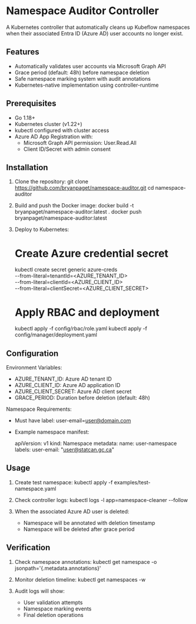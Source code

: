Namespace Auditor Controller
============================

A Kubernetes controller that automatically cleans up Kubeflow namespaces when their associated Entra ID (Azure AD) user accounts no longer exist.

Features
--------
- Automatically validates user accounts via Microsoft Graph API
- Grace period (default: 48h) before namespace deletion
- Safe namespace marking system with audit annotations
- Kubernetes-native implementation using controller-runtime

Prerequisites
-------------
- Go 1.18+
- Kubernetes cluster (v1.22+)
- kubectl configured with cluster access
- Azure AD App Registration with:
  - Microsoft Graph API permission: User.Read.All
  - Client ID/Secret with admin consent

Installation
------------

1. Clone the repository:
   git clone https://github.com/bryanpaget/namespace-auditor.git
   cd namespace-auditor

2. Build and push the Docker image:
   docker build -t bryanpaget/namespace-auditor:latest .
   docker push bryanpaget/namespace-auditor:latest

3. Deploy to Kubernetes:
   # Create Azure credential secret
   kubectl create secret generic azure-creds \
     --from-literal=tenantId=<AZURE_TENANT_ID> \
     --from-literal=clientId=<AZURE_CLIENT_ID> \
     --from-literal=clientSecret=<AZURE_CLIENT_SECRET>

   # Apply RBAC and deployment
   kubectl apply -f config/rbac/role.yaml
   kubectl apply -f config/manager/deployment.yaml

Configuration
-------------
Environment Variables:
- AZURE_TENANT_ID: Azure AD tenant ID
- AZURE_CLIENT_ID: Azure AD application ID
- AZURE_CLIENT_SECRET: Azure AD client secret
- GRACE_PERIOD: Duration before deletion (default: 48h)

Namespace Requirements:
- Must have label: user-email=<user@domain.com>
- Example namespace manifest:

  apiVersion: v1
  kind: Namespace
  metadata:
    name: user-namespace
    labels:
      user-email: "user@statcan.gc.ca"

Usage
-----
1. Create test namespace:
   kubectl apply -f examples/test-namespace.yaml

2. Check controller logs:
   kubectl logs -l app=namespace-cleaner --follow

3. When the associated Azure AD user is deleted:
   - Namespace will be annotated with deletion timestamp
   - Namespace will be deleted after grace period

Verification
------------
1. Check namespace annotations:
   kubectl get namespace <name> -o jsonpath='{.metadata.annotations}'

2. Monitor deletion timeline:
   kubectl get namespaces -w

3. Audit logs will show:
   - User validation attempts
   - Namespace marking events
   - Final deletion operations
